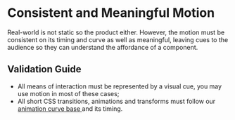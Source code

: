 # Consistent and Meaningful Motion

Real-world is not static so the product either. However, the motion must be consistent on its timing and curve as well as meaningful, leaving cues to the audience so they can understand the affordance of a component.

## Validation Guide

* All means of interaction must be represented by a visual cue, you may use motion in most of these cases;
* All short CSS transitions, animations and transforms must follow our [animation curve base ](../rules/animation-curve-and-timing.md)and its timing.

